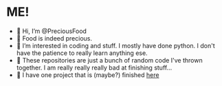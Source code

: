 # ME!
- 👋 Hi, I’m @PreciousFood
- 🍔 Food is indeed precious. 
- 👀 I’m interested in coding and stuff. I mostly have done python. I don't have the patience to really learn anything ese.
- 🎲 These repositories are just a bunch of random code I've thrown together. I am really really really bad at finishing stuff...
- 🏁 I have one project that is (maybe?) finished [here](https://github.com/PreciousFood/ASCII_PyGraphics)


<!---
PreciousFood/PreciousFood is a ✨ special ✨ repository because its `README.md` (this file) appears on your GitHub profile.
You can click the Preview link to take a look at your changes. 
--->
